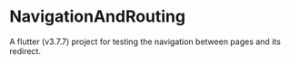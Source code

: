 # NavigationAndRouting

A flutter (v3.7.7) project for testing the navigation between pages and its redirect.

